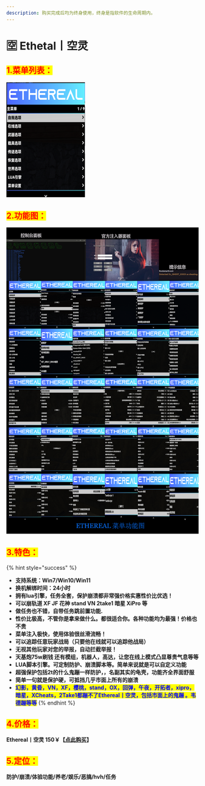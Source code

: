 ```yaml
---
description: 购买完成后均为终身使用，终身是指软件的生命周期内。
---
```


# 🈳 Ethetal丨空灵

## <mark style="color:red;">1.菜单列表：</mark>

![强烈推荐此菜单，若寒为此菜单经销商](../../.gitbook/assets/6eed72c2ac86e46518feffa356ef1a7.png)

## <mark style="color:red;">2.功能图：</mark>

![若看不清，请复制到桌面](../../.gitbook/assets/ETHEREAL功能图.jpg)

## <mark style="color:red;">3.特色：</mark>

{% hint style="success" %}
* **支持系统：Win7/Win10/Win11**
* **换机解绑时间：24小时**
* **拥有lua引擎，任务全套，保护崩溃都非常强价格实惠性价比优选！**
* **可以崩轨道 XF JF 花神 stand VN 2take1 暗星 XiPro 等**
* **做任务也不错，自带任务跳前置功能.**
* **性价比极高，不管你是拿来做什么。都很适合你。各种功能均为最强！价格也不贵**
* **菜单注入极快，使用体验很丝滑流畅！**
* **可以追踪任意玩家战局（只要他在线就可以追踪他战局）**
* **无视其他玩家对您的举报，自动拦截举报！**
* **天基炮75w刷钱 还有模组，机器人，高达，让您在线上模式凸显尊贵气息等等**
* **LUA脚本引擎。可定制防护、崩溃脚本等。简单来说就是可以自定义功能**
* **超强保护包括2t的什么鬼蹦一样防护，，名副其实的龟壳，功能齐全界面舒服**
* **简单一句就是保护硬，可抵挡几乎市面上所有的崩溃**
* <mark style="color:blue;">**幻影，黄昏，VN，XF，樱桃，stand，OX，回弹，午夜，开拓者，xipro，暗星，XCheats，2Take1都蹦不了Ethereal丨空灵，包括市面上的鬼蹦 。韦德蹦等等**</mark>
{% endhint %}

## <mark style="color:red;">4.价格：</mark>

**Ethereal丨空灵             150￥【**[**点此购买**](https://ruohanfkw.shop/?code=ZnJvbT0xMDA2JmE9MiZiPTE0MQ%3D%3D)**】**

## <mark style="color:red;">**5.定位：**</mark>

**防护/崩溃/体验功能/养老/娱乐/恶搞/hvh/任务**
